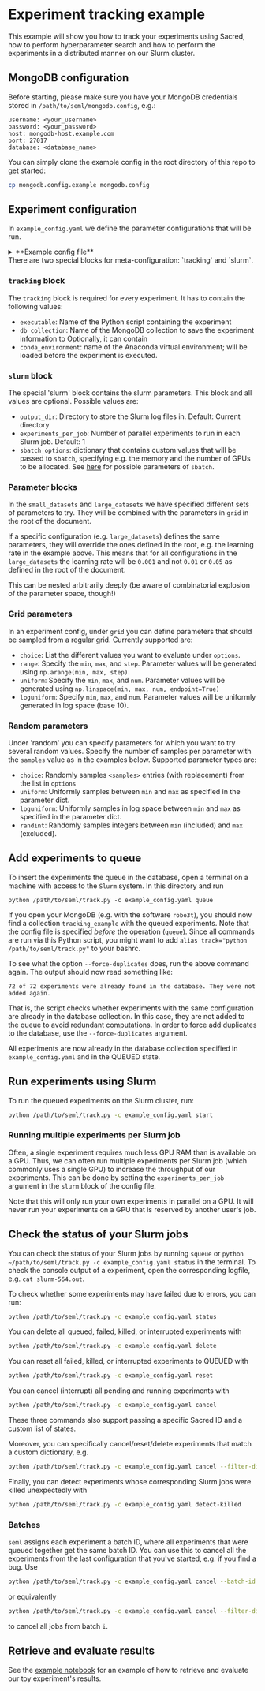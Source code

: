 # Experiment tracking example
This example will show you how to track your experiments using Sacred, how to perform hyperparameter search and how to perform the experiments in a distributed manner on our Slurm cluster.


## MongoDB configuration
Before starting, please make sure you have your MongoDB credentials stored in `/path/to/seml/mongodb.config`, e.g.:

```
username: <your_username>
password: <your_password>
host: mongodb-host.example.com
port: 27017
database: <database_name>
```
You can simply clone the example config in the root directory of this repo to get started:
```bash
cp mongodb.config.example mongodb.config
```

## Experiment configuration

In `example_config.yaml` we define the parameter configurations that will be run.
<details><summary>**Example config file**</summary>
  
```yaml
tracking:
  executable: 'example_experiment.py'
  db_collection: 'example_experiment'

slurm:
  output_dir: '.'
  experiments_per_job: 1
  sbatch_options:
    --gres: 'gpu:1'     # num GPUs
    --mem: 16000        # memory
    --cpus-per-task: 1  # num cores
    --time: '0-08:00'   # max time, D-HH:MM

###### BEGIN PARAMETER CONFIGURATION ######

fixed:
  reg_scale: 0.0
  keep_prob: 0.5
  max_epochs: 500
  patience: 10
  display_step: 25

grid:
  learning_rate:
    type: "loguniform"
    min: 1e-5
    max: 1e-1
    num: 5

random:
  samples: 3
  seed: 821

  max_epochs:
    type: "randint"
    min: 200
    max: 1000
    seed: 222

small_datasets:

  grid:
    dataset:
      type: "choice"
      options:
        - "small_dataset_1"
        - "small_dataset_2"

    hidden_sizes:
      type: "choice"
      options:
        - [16]
        - [32, 16]

  random:
    samples: 3
    seed: 2223

    reg_scale:
      type: "loguniform"
      min: 1e-9
      max: 1e-1

    keep_prob:
      type: "uniform"
      min: 0.3
      max: 1

    patience:
      type: "choice"
      options:
        - 10
        - 50

large_datasets:

  fixed:
    max_epochs: 1000

  grid:
    learning_rate:
      type: 'choice'
      options:
        - 0.001

    dataset:
      type: 'choice'
      options:
        - "large_dataset_1"
        - "large_dataset_2"

    hidden_sizes:
      type: 'choice'
      options:
        - [64]
        - [64, 32]
```
</details>
There are two special blocks for meta-configuration: `tracking` and `slurm`.

### `tracking` block
The `tracking` block is required for every experiment. It has to contain the following values:
   - `executable`: Name of the Python script containing the experiment
   - `db_collection`: Name of the MongoDB collection to save the experiment information to
Optionally, it can contain
   - `conda_environment`: name of the Anaconda virtual environment; will be loaded before the experiment is executed.
### `slurm` block
The special 'slurm' block contains the slurm parameters. This block and all values are optional. Possible values are:
   - `output_dir`: Directory to store the Slurm log files in. Default: Current directory
   - `experiments_per_job`: Number of parallel experiments to run in each Slurm job. Default: 1
   - `sbatch_options`: dictionary that contains custom values that will be passed to `sbatch`, specifying e.g. the
   memory and the number of GPUs to be allocated. See [here](https://slurm.schedmd.com/sbatch.html) for possible parameters of `sbatch`.
   

### Parameter blocks
In the `small_datasets` and `large_datasets` we have specified different sets of parameters to try.
They will be combined with the parameters in `grid` in the root of the document.

If a specific configuration (e.g. `large_datasets`) defines the same parameters, they will override the ones defined in the root, e.g. the learning rate in the example above.
This means that for all configurations in the `large_datasets` the learning rate will be `0.001` and not `0.01` or `0.05` as defined in the root of the document.

This can be nested arbitrarily deeply (be aware of combinatorial explosion of the parameter space, though!)

### Grid parameters
In an experiment config, under `grid` you can define parameters that should be sampled from a regular grid. Currently supported
are:
   - `choice`: List the different values you want to evaluate under `options`.
   - `range`: Specify the `min`, `max`, and `step`. Parameter values will be generated using `np.arange(min, max, step)`.
   - `uniform`: Specify the `min`, `max`, and `num`. Parameter values will be generated using
              `np.linspace(min, max, num, endpoint=True)`
   - `loguniform`: Specify `min`, `max`, and `num`. Parameter values will be uniformly generated in log space (base 10).

### Random parameters
Under 'random' you can specify parameters for which you want to try several random values. Specify the number
of samples per parameter with the `samples` value as in the examples below. Supported parameter types are:
  - `choice`: Randomly samples `<samples>` entries (with replacement) from the list in `options`
  - `uniform`: Uniformly samples between `min` and `max` as specified in the parameter dict.
  - `loguniform`:  Uniformly samples in log space between `min` and `max` as specified in the parameter dict.
  - `randint`: Randomly samples integers between `min` (included) and `max` (excluded).

## Add experiments to queue

To insert the experiments the queue in the database, open a terminal on a machine with access to the `Slurm` system. In this directory and run

```
python /path/to/seml/track.py -c example_config.yaml queue
```

If you open your MongoDB (e.g. with the software `robo3t`), you should now find a collection `tracking_example` with the queued experiments.
Note that the config file is specified _before_ the operation (`queue`).
Since all commands are run via this Python script, you might want to add `alias track="python /path/to/seml/track.py"` to your bashrc.

To see what the option `--force-duplicates` does, run the above command again. The output should now read something like:

```
72 of 72 experiments were already found in the database. They were not added again.
```

That is, the script checks whether experiments with the same configuration are already in the database collection.
In this case, they are not added to the queue to avoid redundant computations. In order to force add duplicates to the database, use the `--force-duplicates` argument.

All experiments are now already in the database collection specified in `example_config.yaml` and in the QUEUED state.

## Run experiments using Slurm
To run the queued experiments on the Slurm cluster, run:
```bash
python /path/to/seml/track.py -c example_config.yaml start
```

### Running multiple experiments per Slurm job
Often, a single experiment requires much less GPU RAM than is available on a GPU. Thus, we can
often run multiple experiments per Slurm job (which commonly uses a single GPU) to increase the throughput of our experiments.
This can be done by setting the `experiments_per_job` argument in the `slurm` block of the config file.

Note that this will only run your own experiments in parallel on a GPU. It will never run
your experiments on a GPU that is reserved by another user's job.

## Check the status of your Slurm jobs

You can check the status of your Slurm jobs by running `squeue` or `python ~/path/to/seml/track.py -c example_config.yaml status`
in the terminal. To check the console output of a experiment, open the corresponding logfile, e.g. `cat slurm-564.out`.

To check whether some experiments may have failed due to errors, you can run:
```bash
python /path/to/seml/track.py -c example_config.yaml status
```

You can delete all queued, failed, killed, or interrupted experiments with
```bash
python /path/to/seml/track.py -c example_config.yaml delete
```

You can reset all failed, killed, or interrupted experiments to QUEUED with
```bash
python /path/to/seml/track.py -c example_config.yaml reset
```

You can cancel (interrupt) all pending and running experiments with
```bash
python /path/to/seml/track.py -c example_config.yaml cancel
```

These three commands also support passing a specific Sacred ID and a custom list of states.

Moreover, you can specifically cancel/reset/delete experiments that match a custom dictionary, e.g.
```bash
python /path/to/seml/track.py -c example_config.yaml cancel --filter-dict '{"config.dataset":"cora_ml", "config.hidden_sizes": [16]}'
```

Finally, you can detect experiments whose corresponding Slurm jobs were killed unexpectedly with
```bash
python /path/to/seml/track.py -c example_config.yaml detect-killed
```

### Batches
`seml` assigns each experiment a batch ID, where all experiments that were queued together get the same batch ID. 
You can use this to cancel all the experiments from the last configuration that you've started, e.g. if you find a bug. 
Use
```bash
python /path/to/seml/track.py -c example_config.yaml cancel --batch-id i
```
or equivalently
 ```bash
python /path/to/seml/track.py -c example_config.yaml cancel --filter-dict '{"batch_id": i}'
```
to cancel all jobs from batch `i`.

## Retrieve and evaluate results
See the [example notebook](notebooks/experiment_results.ipynb) for an example of how to retrieve and evaluate our toy experiment's results.

